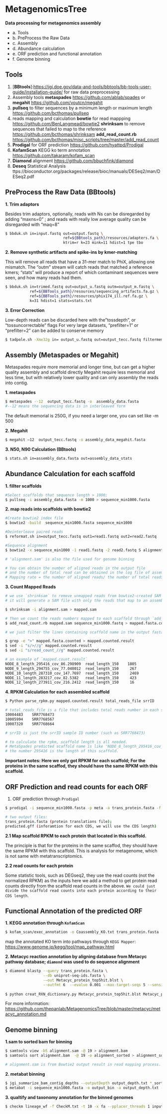 # MetagenomicsTree
**Data processing for metagenomics assembly**
  * a. Tools
  * b. PreProcess the Raw Data
  * c. Assembly
  * d. Abundance calculation
  * e. ORF prediction and functional annotation
  * f. Genome binning
## Tools
1. [**BBtools**]:https://jgi.doe.gov/data-and-tools/bbtools/bb-tools-user-guide/installation-guide/ for raw data preprocessing 
2. Assembly tools **metaspades** https://github.com/ablab/spades or **megahit**  https://github.com/voutcn/megahit
3. **pullseq** to filter sequences by a minimum length or maximum length https://github.com/bcthomas/pullseq 
4. reads mapping and calculation
**bowtie** for read mappping https://github.com/BenLangmead/bowtie2
**shrinksam** to remove sequences that failed to map to the reference https://github.com/bcthomas/shrinksam
**add_read_count.rb** https://github.com/bcthomas/misc_scripts/tree/master/add_read_count
5. **Prodigal** for ORF prediction https://github.com/hyattpd/Prodigal
6. **KofamScan** KEGG ko term annotation  https://github.com/takaram/kofam_scan
7. **Diamond**  alignment https://github.com/bbuchfink/diamond
8. **Deseq** Statistical Analysis ttps://bioconductor.org/packages/release/bioc/manuals/DESeq2/man/DESeq2.pdf

## PreProcess the Raw Data (BBtools)

**1. Trim adaptors**

Besides trim adaptors, optionally, reads with Ns can be disregarded by adding “maxns=0” ;
and reads with really low average quality can be disregarded with “maq=8”
```bash
$ bbduk.sh in=input.fastq out=output.fastq \
                          ref=${BBtools_path}/resources/adapters.fa \
                          ktrim=r k=23 mink=11 hdist=1 tpe tbo
```
**2. Remove synthetic artifacts and spike-ins by kmer-matching**

This will remove all reads that have a 31-mer match to PhiX, allowing one mismatch.
The “outm” stream will catch reads that matched a reference kmers;
“stats” will produce a report of which contaminant sequences were seen, and how many reads had them.
```bash
$ bbduk.sh in=trimed.fastq out=output_u.fastq outm=output_m.fastq \
           ref=${BBTools_path}/resources/sequencing_artifacts.fa.gz \
           ref=${BBTools_path}/resources/phix174_ill.ref.fa.gz \
           k=31 hdist=1 stats=stats.txt
```
**3. Error Correction**

Low-depth reads can be discarded here with the”tossdepth”, or “tossuncorrectable” flags
For very large datasets, “prefilter=1” or “prefilter=2” can be added to conserve memory
```bash
$ tadpole.sh -Xmx32g in= output_u.fastq out=output_tecc.fastq filtermemory=7g ordered prefilter=1
```
## Assembly (Metaspades or Megahit)

Metaspades require more memorial and longer time, but can get a higher quality assembly and scaffold directly
Megahit require less memorial and less time, but with relatively lower quality and can only assembly the reads into contig.

**1. metaspades**
```bash
$ metaspades --12  output_tecc.fastq -o  assembly_data.fasta
#--12 means the sequencing data is in interleaved form
```

The default memorial is 250G, if you need a larger one, you can set like -m 500

**2. Megahit**
```bash
$ megahit –12  output_tecc.fastq -o assembly_data_megahit.fasta
```

**3. N50, N90 Calculation (BBtools)**
```bash
$ stats.sh in=assembly_data.fasta out=assembly_data_stats
```
## Abundance Calculation for each scaffold
**1. fillter scaffolds**
```bash
#Select scaffolds that sequence length > 1000; 
$ pullseq -i assembly_data.fasta -m 1000 > sequence_min1000.fasta
```
**2. map reads into scaffolds with bowtie2**
```bash
#Create bowtie2 index file
$ bowtie2 -build  sequence_min1000.fasta sequence_min1000

#Deinterleave paired reads
$ reformat.sh in=output_tecc.fastq out1=read1.fastq out2=read2.fastq

#Sequence alignment
$ bowtie2 -x sequence_min1000 -1 read1.fastq -2 read2.fastq S alignment.sam -p 19

# 'alignment.sam' is also the file used for genome binning

# You can obtain the number of aligned reads in the output file 
# and the number of total read can be obtained in the log file of assembly
# Mapping rate = the number of aligned reads/ the number of total readsRPKM Calculation (shrinksam)
```
**3. Count Mapped Reads**
```bash
# we use `shrinksam` to remove unmapped reads from bowtie2-created SAM files,
# it will generate a SAM file with only the reads that map to an assembled scaffold.

$ shrinksam -i alignment.sam > mapped.sam

# Then we count the reads numbers mapped to each scaffold through `add_read_count.rb`
$ add_read_count.rb mapped.sam sequence_min1000.fastq > mapped.fasta.counted

# we just filter the lines containing scaffold name in the output fasta files

$ grep -e ">" mapped.fasta.counted > mapped.counted.result
$ sed -i "s/>//g" mapped.counted.result
$ sed -i "s/read_count_//g" mapped.counted.result

# an example of `mapped.count.result`
NODE_8_length_295416_cov_86.298909  read_length_150    1805
NODE_9_length_294755_cov_77.048012  read_length_150     267
NODE_10_length_287310_cov_147.7697  read_length_150     2469
NODE_11_length_283217_cov_82.5382   read_length_150     423
NODE_12_length_273911_cov_216.2412  read_length_150     16

```
**4. RPKM Calculation for each assembled scaffold**
```bash
$ Python parse_rpkm.py mapped.counted.result total_reads_file srrID

# total_reads_file is a file that includes total reads number in each sample, an example:
10004483	SRR7768473
10005994	SRR7768567
10007320	SRR7768664

# srrID is just the srrID sample ID number (such as SRR7768473)

# to calculate the rpkm, scaffold length is all needed. 
# MetaSpades predicted scaffold name is like 'NODE_8_length_295416_cov_86.298909'.
# the number 295416 is the length of this scaffold.
```
**Important notes: Here we only got RPKM for each scaffold; 
For the proteins in the same scaffod, they should have the same RPKM with this scaffold.**

## ORF Prediction and read counts for each ORF 
1. ORF prediction through `Prodigal`

```bash
$ prodigal -i sequence_min1000.fasta -p meta -a trans_protein.fasta -f gff -o predicted.gff

# two output files: 
trans_protein.fasta (protein translations file); 
predicted.gff (inforamtion for each CDS, we will use the CDS length) 
```
**2.1 Map scaffold RPKM to each protein that located in this scaffold.**

The principle is that for the proteins in the same scaffod, they should have the same RPKM with this scaffold. 
This is analysis for metagenome, which is not same with metatranscriptomics.

**2.2 read counts for each protein**

Some statistic tools, such as DEGseq2, they use the read counts (not the normalized RPKM) as the inputs
here we add a method to get protein read counts directly from the scaffold read counts in the above.
`We could just divide the scaffold read counts into each protein according to their CDS length`. 


## Functional Annotation of the predicted ORF

**1.	KEGG annotation through `KofamScan`**
```bash
$ kofam_scan/exec_annotation -o Coassembly_KO.txt trans_protein.fasta --tmp-dir tmp_KO --cpu 10
```
map the annotated KO term into pathways through `KEGG Mapper`: https://www.genome.jp/kegg/tool/map_pathway.html

**2. Metacyc reaction annotation by aligning database from Metacyc pathway database;
`diamond` was used to do sequence alignment**
```bash
$ diamond blastp --query trans_protein.fasta \
                 --db uniprot-seq-ids.fasta \
                 -–out Metacyc_protein_top5hit.blst \
                 --outfmt 6  --evalue 0.001 --max-target-seqs 5 --sensitive
                 
$ python creat_RXN_dictionary.py Metacyc_protein_top5hit.blst Metacyc_protein_RXN_key_sen
```
For more information: https://github.com/thepanlab/MetagenomicsTree/blob/master/metacyc/metacyc_annotation.md

## Genome binning
**1.sam to sorted bam for binning**
```bash
$ samtools view -bS alignment.sam -@ 19 > alignment.bam
$ samtools sort alignment.bam  -@ 19 -o alignment_sorted > alignment_sorted.bam

# alignment.sam is from Bowtie2 output result in read mapping process.
```
**2. metabat binning**
```bash
$ jgi_summarize_bam_contig_depths --outputDepth output_depth.txt *_sorted.bam
$ metabat -i sequence_min1000.fasta -o output_bin -a output_depth.txt -m 2000
```
**3. qualtify and taxonomy annotation for the binned genomes**
```bash
$ checkm lineage_wf -f CheckM.txt -t 10 -x fa --pplacer_threads 1 input_fold_includes_Bins checkm_wf_out  
```


